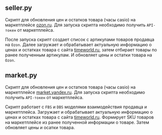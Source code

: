 ## seller.py
Скрипт для обновления цен и остатков товара (часы casio) на маркетплейсе [ozon.ru](https://ozon.ru). 
Для запуска скрипта необходимо получить `API-токен` от маркетплейса.

После запуска скрипт создает список с артикулами товаров продавца на `Ozon`. Далее загружает и обрабатывает актуальную
информацию о ценах и остатках товара с сайта [timeworld.ru](https://timeworld.ru), затем отбирает товары по ранее полученным
артикулам. И обновляет цены и остатки товара на `Ozon`.

## market.py
Скрипт для обновления цен и остатков товара (часы casio) на маркетплейсе [market.yandex.ru](https://market.yandex.ru).
Для запуска скрипта необходимо получить `API-токен` от маркетплейса.

Скрипт работает с `FBS` и `DBS` моделями взаимодействия продавца и маркетплейса. Загружает и обрабатывает актуальную
информацию о ценах и остатках товара с сайта [timeworld.ru](https://timeworld.ru). Формирует SKU товаров на маркетплейсе
из ранее полученной информации о товаре. Затем обновляет цены и осатки товара.